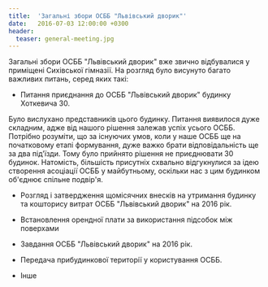 ```yaml
---
title:  'Загальні збори ОСББ "Львівський дворик"'
date:   2016-07-03 12:00:00 +0300
header: 
  teaser: general-meeting.jpg
---
```

Загальні збори ОСББ "Львівський дворик" вже звично відбувалися у приміщені Сихівської гімназії.
На розгляд було висунуто багато важливих питань, серед яких такі:

+ Питання приєднання до ОСББ "Львівський дворик" будинку Хоткевича 30.

Було вислухано представників цього будинку. Питання виявилося дуже складним, 
адже від нашого рішення залежав успіх усього ОСББ. Потрібно розуміти, що за існуючих умов, коли у наше
ОСББ ще на початковому етапі формування, дуже важко брати відповідальність ще за два під'їзди.
Тому було прийнято рішення не приєднювати 30 будинок. Натомість, більшість присутніх схвально відгукнулися за ідею 
створення асоціації ОСББ у майбутньому, оскільки нас з цим будинком об'єднює спільне подвір'я.

+ Розгляд і затвердження щомісячних внесків на утримання будинку та кошторису витрат ОСББ "Львівський дворик" на 2016 рік.

+ Встановлення орендної плати за використання підсобок між поверхами

+ Завдання ОСББ "Львівський дворик" на 2016 рік.

+ Передача прибудинкової території у користування ОСББ.

+ Інше
